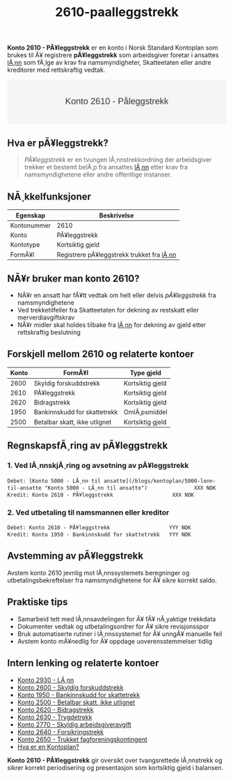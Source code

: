 ﻿---
title: "2610-paalleggstrekk"
meta_title: "2610-paalleggstrekk"
meta_description: '**Konto 2610 - PÃ¥leggstrekk** er en konto i Norsk Standard Kontoplan som brukes til Ã¥ registrere **pÃ¥leggstrekk** som arbeidsgiver foretar i ansattes [lÃ¸nn]...'
slug: 2610-paalleggstrekk
type: blog
layout: pages/single
---

**Konto 2610 - PÃ¥leggstrekk** er en konto i Norsk Standard Kontoplan som brukes til Ã¥ registrere **pÃ¥leggstrekk** som arbeidsgiver foretar i ansattes [lÃ¸nn](/blogs/kontoplan/2930-lonn "Konto 2930 - LÃ¸nn") som fÃ¸lge av krav fra namsmyndigheter, Skatteetaten eller andre kreditorer med rettskraftig vedtak.

![Illustrasjon av konto 2610 PÃ¥leggstrekk](2610-paalleggstrekk-image.svg)

## Hva er pÃ¥leggstrekk?

> *PÃ¥leggstrekk* er en tvungen lÃ¸nnstrekkordning der arbeidsgiver trekker et bestemt belÃ¸p fra ansattes [lÃ¸nn](/blogs/kontoplan/2930-lonn "Konto 2930 - LÃ¸nn") etter krav fra namsmyndighetene eller andre offentlige instanser.

## NÃ¸kkelfunksjoner

| Egenskap      | Beskrivelse                                            |
|---------------|--------------------------------------------------------|
| Kontonummer   | 2610                                                   |
| Konto         | PÃ¥leggstrekk                                           |
| Kontotype     | Kortsiktig gjeld                                       |
| FormÃ¥l        | Registrere pÃ¥leggstrekk trukket fra [lÃ¸nn](/blogs/kontoplan/2930-lonn "Konto 2930 - LÃ¸nn")               |

## NÃ¥r bruker man konto 2610?

* NÃ¥r en ansatt har fÃ¥tt vedtak om helt eller delvis *pÃ¥leggstrekk* fra namsmyndighetene
* Ved trekketilfeller fra Skatteetaten for dekning av restskatt eller merverdiavgiftskrav
* NÃ¥r midler skal holdes tilbake fra [lÃ¸nn](/blogs/kontoplan/2930-lonn "Konto 2930 - LÃ¸nn") for dekning av gjeld etter rettskraftig beslutning

## Forskjell mellom 2610 og relaterte kontoer

| Konto | FormÃ¥l                    | Type gjeld       |
|-------|---------------------------|------------------|
| 2600  | Skyldig forskuddstrekk    | Kortsiktig gjeld |
| 2610  | PÃ¥leggstrekk              | Kortsiktig gjeld |
| 2620  | Bidragstrekk               | Kortsiktig gjeld |
| 1950  | Bankinnskudd for skattetrekk | OmlÃ¸psmiddel   |
| 2500  | Betalbar skatt, ikke utlignet | Kortsiktig gjeld |

## RegnskapsfÃ¸ring av pÃ¥leggstrekk

### 1. Ved lÃ¸nnskjÃ¸ring og avsetning av pÃ¥leggstrekk

```plaintext
Debet: [Konto 5000 - LÃ¸nn til ansatte](/blogs/kontoplan/5000-lonn-til-ansatte "Konto 5000 - LÃ¸nn til ansatte")               XXX NOK
Kredit: Konto 2610 - PÃ¥leggstrekk                   XXX NOK
```

### 2. Ved utbetaling til namsmannen eller kreditor

```plaintext
Debet: Konto 2610 - PÃ¥leggstrekk                   YYY NOK
Kredit: Konto 1950 - Bankinnskudd for skattetrekk   YYY NOK
```

## Avstemming av pÃ¥leggstrekk

Avstem konto 2610 jevnlig mot lÃ¸nnssystemets beregninger og utbetalingsbekreftelser fra namsmyndighetene for Ã¥ sikre korrekt saldo.

## Praktiske tips

* Samarbeid tett med lÃ¸nnsavdelingen for Ã¥ fÃ¥ nÃ¸yaktige trekkdata
* Dokumenter vedtak og utbetalingsordrer for Ã¥ sikre revisjonsspor
* Bruk automatiserte rutiner i lÃ¸nnssystemet for Ã¥ unngÃ¥ manuelle feil
* Avstem konto mÃ¥nedlig for Ã¥ oppdage uoverensstemmelser tidlig

## Intern lenking og relaterte kontoer

* [Konto 2930 - LÃ¸nn](/blogs/kontoplan/2930-lonn "Konto 2930 - LÃ¸nn")
* [Konto 2600 - Skyldig forskuddstrekk](/blogs/kontoplan/2600-forskuddstrekk "Konto 2600 - Skyldig forskuddstrekk")
* [Konto 1950 - Bankinnskudd for skattetrekk](/blogs/kontoplan/1950-bankinnskudd-for-skattetrekk "Konto 1950 - Bankinnskudd for skattetrekk")
* [Konto 2500 - Betalbar skatt, ikke utlignet](/blogs/kontoplan/2500-betalbar-skatt-ikke-utlignet "Konto 2500 - Betalbar skatt, ikke utlignet")
* [Konto 2620 - Bidragstrekk](/blogs/kontoplan/2620-bidragstrekk "Konto 2620 - Bidragstrekk")
* [Konto 2630 - Trygdetrekk](/blogs/kontoplan/2630-trygdetrekk "Konto 2630 - Trygdetrekk")
* [Konto 2770 - Skyldig arbeidsgiveravgift](/blogs/kontoplan/2770-skyldig-arbeidsgiveravgift "Konto 2770 - Skyldig arbeidsgiveravgift")
 * [Konto 2640 - Forsikringstrekk](/blogs/kontoplan/2640-forsikringstrekk "Konto 2640 - Forsikringstrekk")
 * [Konto 2650 - Trukket fagforeningskontingent](/blogs/kontoplan/2650-trukket-fagforeningskontingent "Konto 2650 - Trukket fagforeningskontingent")
 * [Hva er en Kontoplan?](/blogs/regnskap/hva-er-kontoplan "Hva er en Kontoplan? Komplett Guide til Kontoplaner i Norsk Regnskap")

**Konto 2610 - PÃ¥leggstrekk** gir oversikt over tvangsrettede lÃ¸nnstrekk og sikrer korrekt periodisering og presentasjon som kortsiktig gjeld i balansen.

